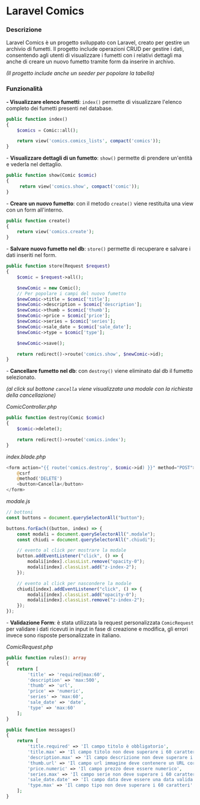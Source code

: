# Laravel Comics

### Descrizione

Laravel Comics è un progetto sviluppato con Laravel, creato per gestire un archivio di fumetti. Il progetto include operazioni CRUD per gestire i dati, consentendo agli utenti di visualizzare i fumetti con i relativi dettagli ma anche di creare un nuovo fumetto tramite form da inserire in archivo.

_(Il progetto include anche un seeder per popolare la tabella)_

### Funzionalità

**- Visualizzare elenco fumetti**: `index()` permette di visualizzare l'elenco completo dei fumetti presenti nel database.

```php
public function index()
{
    $comics = Comic::all();

    return view('comics.comics_lists', compact('comics'));
}
```

\- **Visualizzare dettagli di un fumetto**: `show()` permette di prendere un'entità e vederla nel dettaglio.

```php
public function show(Comic $comic)
{
     return view('comics.show', compact('comic'));
}
```

\- **Creare un nuovo fumetto**: con il metodo `create()` viene restituita una view con un form all'interno.

```php
public function create()
{
    return view('comics.create');
}
```

\- **Salvare nuovo fumetto nel db**: `store()` permette di recuperare e salvare i dati inseriti nel form.

```php
public function store(Request $request)
{
    $comic = $request->all();

    $newComic = new Comic();
    // Per popolare i campi del nuovo fumetto
    $newComic->title = $comic['title'];
    $newComic->description = $comic['description'];
    $newComic->thumb = $comic['thumb'];
    $newComic->price = $comic['price'];
    $newComic->series = $comic['series'];
    $newComic->sale_date = $comic['sale_date'];
    $newComic->type = $comic['type'];

    $newComic->save();

    return redirect()->route('comics.show', $newComic->id);
}
```

\- **Cancellare fumetto nel db**: con `destroy()` viene eliminato dal db il fumetto selezionato.

_*(al click sul bottone `cancella` viene visualizzata una modale con la richiesta della cancellazione)*_

_ComicController.php_

```php
public function destroy(Comic $comic)
{
    $comic->delete();

    return redirect()->route('comics.index');
}
```

_index.blade.php_

```php
<form action="{{ route('comics.destroy', $comic->id) }}" method="POST">
    @csrf
    @method('DELETE')
    <button>Cancella</button>
</form>
```

_modale.js_

```js
// bottoni
const buttons = document.querySelectorAll("button");

buttons.forEach((button, index) => {
    const modali = document.querySelectorAll(".modale");
    const chiudi = document.querySelectorAll(".chiudi");

    // evento al click per mostrare la modale
    button.addEventListener("click", () => {
        modali[index].classList.remove("opacity-0");
        modali[index].classList.add("z-index-2");
    });

    // evento al click per nascondere la modale
    chiudi[index].addEventListener("click", () => {
        modali[index].classList.add("opacity-0");
        modali[index].classList.remove("z-index-2");
    });
});
```

\- **Validazione Form**: è stata utilizzata la request personalizzata `ComicRequest` per validare i dati ricevuti in input in fase di creazione e modifica, gli errori invece sono risposte personalizzate in italiano.

_ComicRequest.php_

```php
public function rules(): array
{
    return [
        'title' => 'required|max:60',
        'description' => 'max:500',
        'thumb' => 'url',
        'price' => 'numeric',
        'series' => 'max:60',
        'sale_date' => 'date',
        'type' => 'max:60'
    ];
}

public function messages()
{
    return [
        'title.required' => 'Il campo titolo è obbligatorio',
        'title.max' => 'Il campo titolo non deve superare i 60 caratteri',
        'description.max' => 'Il campo descrizione non deve superare i 500 caratteri',
        'thumb.url' => 'Il campo url immagine deve contenere un URL corretto',
        'price.numeric' => 'Il campo prezzo deve essere numerico',
        'series.max' => 'Il campo serie non deve superare i 60 caratteri',
        'sale_date.date' => 'Il campo data deve essere una data valida',
        'type.max' => 'Il campo tipo non deve superare i 60 caratteri'
    ];
}
```

